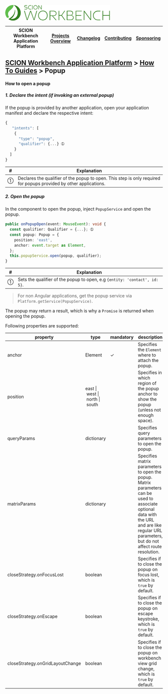 <a href="/docs/site/application-platform/README.md"><img src="/docs/branding/scion-workbench-banner.svg" height="50" alt="SCION Workbench Application Platform"></a>

| SCION Workbench Application Platform | [Projects Overview][menu-projects-overview] | [Changelog][menu-changelog] | [Contributing][menu-contributing] | [Sponsoring][menu-sponsoring] |  
| --- | --- | --- | --- | --- |

## [SCION Workbench Application Platform][menu-home] > [How To Guides][menu-how-to] > Popup

#### How to open a popup

##### 1. Declare the intent (if invoking an external popup)

If the popup is provided by another application, open your application manifest and declare the respective intent:
  
```javascript
{
   "intents": [
    {
      "type": "popup",
      "qualifier": {...} ➀
    }
  ]
}
```
|#|Explanation|
|-|-|
|➀|Declares the qualifier of the popup to open. This step is only required for popups provided by other applications.|

##### 2. Open the popup

In the component to open the popup, inject `PopupService` and open the popup.

```typescript 
public onPopupOpen(event: MouseEvent): void {
  const qualifier: Qualifier = {...}; ➀
  const popup: Popup = {
    position: 'east',
    anchor: event.target as Element,
  };
  this.popupService.open(popup, qualifier);
}
```
|#|Explanation|
|-|-|
|➀|Sets the qualifier of the popup to open, e.g `{entity: 'contact', id: 5}`.|

> For non Angular applications, get the popup service via `Platform.getService(PopupService)`.

The popup may return a result, which is why a `Promise` is returned when opening the popup.

Following properties are supported:

|property|type|mandatory|description|
|-|-|-|-|
|anchor|Element|✓|Specifies the `Element` where to attach the popup.|
|position|east&nbsp;\|&nbsp;west&nbsp;\|&nbsp;north&nbsp;\|&nbsp;south||Specifies in which region of the popup anchor to show the popup (unless not enough space).|
|queryParams|dictionary||Specifies query parameters to open the popup.|
|matrixParams|dictionary||Specifies matrix parameters to open the popup.<br>Matrix parameters can be used to associate optional data with the URL and are like regular URL parameters, but do not affect route resolution.|
|closeStrategy.onFocusLost|boolean||Specifies if to close the popup on focus lost, which is `true` by default.|
|closeStrategy.onEscape|boolean||Specifies if to close the popup on escape keystroke, which is `true` by default.|
|closeStrategy.onGridLayoutChange|boolean||Specifies if to close the popup on workbench view grid change, which is `true` by default.|


[menu-how-to]: /docs/site/application-platform/howto/how-to.md

[menu-home]: /docs/site/application-platform/README.md
[menu-projects-overview]: /docs/site/projects-overview.md
[menu-changelog]: /docs/site/changelog/changelog.md
[menu-contributing]: /CONTRIBUTING.md
[menu-sponsoring]: /docs/site/sponsoring.md
